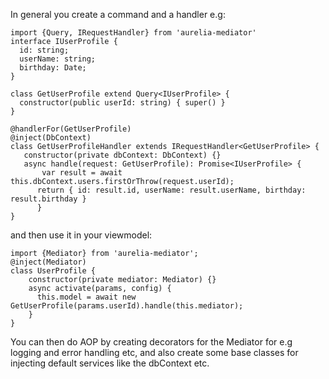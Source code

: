In general you create a command and a handler e.g:

~~~
import {Query, IRequestHandler} from 'aurelia-mediator'
interface IUserProfile {
  id: string;
  userName: string;
  birthday: Date;
}

class GetUserProfile extend Query<IUserProfile> {
  constructor(public userId: string) { super() }
}

@handlerFor(GetUserProfile)
@inject(DbContext)
class GetUserProfileHandler extends IRequestHandler<GetUserProfile> {
   constructor(private dbContext: DbContext) {}
   async handle(request: GetUserProfile): Promise<IUserProfile> {
       var result = await this.dbContext.users.firstOrThrow(request.userId);
      return { id: result.id, userName: result.userName, birthday: result.birthday }
      }
}
~~~

and then use it in your viewmodel:

~~~
import {Mediator} from 'aurelia-mediator';
@inject(Mediator)
class UserProfile {
    constructor(private mediator: Mediator) {}
    async activate(params, config) {
      this.model = await new GetUserProfile(params.userId).handle(this.mediator);
    }
}
~~~

You can then do AOP by creating decorators for the Mediator for e.g logging and error handling etc, and also create some base classes for injecting default services like the dbContext etc.
